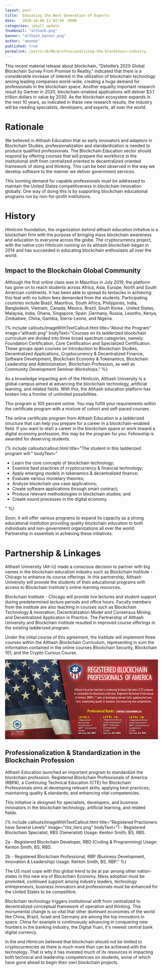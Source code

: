 ```yaml
---
layout: post
title:  Educating the Next Generation of Experts
date:   2020-10-06 11:02:58 -0500
categories: jekyll update
thumbnail: "althash.png" 
banner: "althash_banner.png"
author: "amando"
published: true
permalink: /posts/10/06/professionalizing-the-blockchain-industry
---
```

This recent material release about blockchain, "Deloitte’s 2020 Global Blockchain Survey From Promise to Reality," indicated that there is a considerable increase of interest in the utilization of blockchain technology among leading companies world-wide, creating a huge demand for professionals in the blockchain space. Another equality important research result by Gartner in 2020, blockchain-enabled applications will deliver $3.1 trillion dollars in value by 2030. As the blockchain ecosystem expands in the next 10 years, as indicated in these new research results, the industry will be needing specialists, developers, and experts, all over the world. 

# Rationale
We believed in Althash Education that as early innovators and adaptors in Blockchain Studies, professionalization and standardization is needed to produce qualified professionals. The Blockchain Education sector should respond by offering courses that will prepare the workforce in the institutional shift from centralized oriented to decentralized oriented framework of doing and thinking. This can be best observed in the way we develop software  to the manner we deliver government services.

This looming demand for capable professionals must be addressed to maintain the United States competitiveness in blockchain innovation globally. One way of doing this is by supporting blockchain educational programs run by non-for-profit institutions.

# History
Htmlcoin foundation, the organization behind althash education initiative is a blockchain firm with the purpose of bringing mass blockchain awareness and education to everyone across the globe. The cryptocurrency project, with the native coin Htmlcoin running on its althash blockchain began in 2014 and has succeeded in educating blockchain enthusiasts all over the world.

## Impact to the Blockchain Global Community
Although the first online class was in Mauritius in July 2019, the platform has gone on to reach students across Africa, Asia, Europe, North and South American continents. It has been able to spread its tentacles in achieving this feat with no tuition fees demanded from the students. Participating countries include Brazil, Mauritius, South Africa, Philippines, India, Bangladesh, Vietnam, Canada, Mexico, Brazil, South Korea , United States, Malaysia, India, Ghana, Singapore, Spain ,Germany, Russia, Lesotho, Kenya, Zimbabwe, China, Gambia, Sierra-Leone, and Nigeria.

{% include callouts/imageWithTextCallout.html 
    title="About the Program"
    image="althash.png"
    bodyText="Courses on its ladderized blockchain curriculum are divided into three broad spectrum categories, namely: Foundation Certification, Core Certification and Specialized Certification. These groups span courses on Introduction to Blockchain Studies, Decentralized Applications, Cryptocurrency & Decentralized Finance, Software Development, Blockchain Economy & Tokenamics, Blockchain Leadership and Administration, Blockchain Profession, as well as Community Development Seminar-Workshops."
%}

As a knowledge impacting arm of the Htmlcoin, Althash University is a global campus aimed at advancing the blockchain technology, artificial learning, and related fields. With this, the Althash education platform has broken into a frontier of unlimited possibilities. 

This program is 100 percent online. You may fulfill your requirements within the certificate program with a mixture of cohort and self-paced courses.

The online certificate program from Althash Education is a ladderized structure that can help you prepare for a career in a blockchain-enabled field. If you want to start a career in the blockchain space or work toward a digital economy profession, this may be the program for you. Fellowship is awarded for deserving students.

{% include callouts/callout.html 
  title="The student in this ladderized program will:"
  bodyText="<ul><li>Learn the core concepts of blockchain technology;</li><li>Examine best practices of cryptocurrency & financial technology;</li><li>Apply emerging models in tokenamics & decentralized finance;</li><li>Evaluate various monetary theories;  </li><li>Analyze blockchain use case applications;</li><li>Create software applications through smart contract;</li><li>Produce relevant methodologies in blockchain studies; and</li><li>Create sound processes in the digital economy.</li></ul>" 
%}

Soon, it will offer various programs to expand its capacity as a strong educational institution providing quality blockchain education to both individuals and non-government organizations all over the world. Partnership in essentials in achieving these initiatives.

# Partnership & Linkages
Althash University (Alt-U) made a conscious decision to partner with big names in the blockchain education industry such as Blockchain Institute - Chicago to enhance its course offerings. In this partnership, Althash University will provide the students of their educational programs with access to Blockchain Institute's online learning resources.

Blockchain Institute - Chicago will provide live lectures and student support during predetermined lecture periods and office hours. Faculty members from the institute are also teaching in courses such as Blockchain Technology & Innovation; Decentralization Model and Consensus Mining; and Decentralized Application in Practice. The Partnership of Althash University and  Blockchain Institute resulted in improved course offerings in the existing ladderized program.

Under the initial course of this agreement, the Institute will implement three courses within the Althash Blockchain Curriculum, representing in sum the information contained in the online courses Blockchain Security, Blockchain 101, and the Crypto Curious Course.

<img src="/assets/img/america-blockchain.jpg" alt="american blockchain professionals association certificate program" title="Blockchain for America!">

## Professionalization & Standardization in the Blockchain Profession
Althash Education launched an important program to standardize the blockchain profession. Registered Blockchain Professionals of America (RBPA), a Continuing Technical Education (CTE) for Blockchain Professionals aims at developing relevant skills; applying best practices; maintaining quality & standards; and enhancing vital competencies. 

This initiative is designed for specialists, developers, and business innovators in the blockchain technology, artificial learning, and related fields.

{% include callouts/imageWithTextCallout.html 
    title="Registered Practioners have Several Levels"
    image="rbs_tiers.png"
    bodyText="1 - Registered Blockchain Specialist, RBS (Generalist)
Usage: Kenton Smith, BS, RBS.

2a - Registered Blockchain Developer, RBD (Coding & Programming)
Usage: Kenton Smith, BS, RBD.

2b - Registered Blockchain Professional, RBP (Business Development, Innovation & Leadership)
Usage: Kenton Smith, BS, RBP."
%}

The US must cope with this global trend to be at par among other nation-states in this new era of Blockchain Economy. Mass adoption must be promoted, continued support among industry leaders, technology entrepreneurs, business innovators and professionals must be enhanced for the United States to be competitive. 

Blockchain technology triggers institutional shift from centralized to decentralized conceptual framework of operation and thinking. This monumental change is so vital that other dominant economies of the world like China, Brazil, Israel and Germany are among the top innovators in space. China for example is continuously advancing in conquering new frontiers in the banking industry, the Digital Yuan, it's newest central bank digital currency.

In the end Htmlcoin believed that blockchain should not be limited to cryptocurrencies as there is much more than can be achieved with the technology. That is why it has invested much of its resources in impacting both technical and leadership competencies on students, some of which have gone ahead to begin their own blockchain projects.
